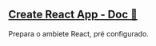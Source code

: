 ## [Create React App - Doc 🔗 ](https://create-react-app.dev/docs/getting-started/)

Prepara o ambiete React, pré configurado.
